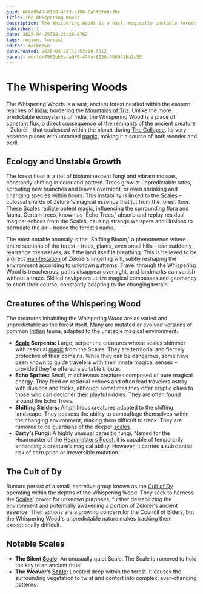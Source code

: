 ```yaml
---
guid: 664d8b48-0180-46f3-b18b-0a5f0fddc7bc
title: The Whispering Woods
description: The Whispering Woods is a vast, magically unstable forest in Iridia, teeming with unpredictable flora, fauna, and the potential for ancient power.
published: 1
date: 2025-04-25T18:23:30.876Z
tags: region, forrest
editor: markdown
dateCreated: 2025-04-25T17:53:00.521Z
parent: world=7960bb3a-a9f9-47fa-8126-556041ba1c55
---
```



# The Whispering Woods

The Whispering Woods is a vast, ancient forest nestled within the eastern reaches of [Iridia](/geography/world/iridia.md), bordering the [Mountains of Triz](/geography/region/mountains-of-triz.md). Unlike the more predictable ecosystems of Iridia, the Whispering Wood is a place of constant flux, a direct consequence of the remnants of the ancient creature - Zeloréi – that coalesced within the planet during [The Collapse](/structure/chronological/event/the-collapse.md). Its very essence pulses with untamed [magic](/structure/mechanic/magic.md), making it a source of both wonder and peril.

## Ecology and Unstable Growth

The forest floor is a riot of bioluminescent fungi and vibrant mosses, constantly shifting in color and pattern. Trees grow at unpredictable rates, sprouting new branches and leaves overnight, or even shrinking and changing species within hours. This instability is linked to the [Scales](/geography/landmark/scale.md) – colossal shards of Zeloréi's magical essence that jut from the forest floor. These Scales radiate potent [magic](/structure/mechanic/magic.md), influencing the surrounding flora and fauna. Certain trees, known as 'Echo Trees,' absorb and replay residual magical echoes from the Scales, causing strange whispers and illusions to permeate the air – hence the forest’s name.

The most notable anomaly is the 'Shifting Bloom,' a phenomenon where entire sections of the forest – trees, plants, even small hills – can suddenly rearrange themselves, as if the land itself is breathing. This is believed to be a direct [manifestation](/structure/chronological/event/manifestation.md) of Zeloréi’s lingering will, subtly reshaping the environment according to unknown patterns. Travel through the Whispering Wood is treacherous; paths disappear overnight, and landmarks can vanish without a trace. Skilled navigators utilize magical compasses and geomancy to chart their course, constantly adapting to the changing terrain.

## Creatures of the Whispering Wood

The creatures inhabiting the Whispering Wood are as varied and unpredictable as the forest itself. Many are mutated or evolved versions of common [Iridian](/being/species/iridian.md) fauna, adapted to the unstable magical environment.

*   **[Scale](/geography/landmark/scale.md) Serpents:** Large, serpentine creatures whose scales shimmer with residual [magic](/structure/mechanic/magic.md) from the Scales. They are territorial and fiercely protective of their domains. While they can be dangerous, some have been known to guide travelers with their innate magical senses – provided they’re offered a suitable tribute.
*   **Echo Sprites:** Small, mischievous creatures composed of pure magical energy. They feed on residual echoes and often lead travelers astray with illusions and tricks, although sometimes they offer cryptic clues to those who can decipher their playful riddles. They are often found around the Echo Trees.
*   **Shifting Striders:** Amphibious creatures adapted to the shifting landscape. They possess the ability to camouflage themselves within the changing environment, making them difficult to track. They are rumored to be guardians of the deeper [scales](/geography/landmark/scale.md).
*   **Barty’s Fungi:** A highly unusual parasitic fungi. Named for the Headmaster of the [Headmaster’s Roost](/geography/settlement/enclave/scholars-rift/headmasters-roost.md), it is capable of temporarily enhancing a creature’s magical ability. However, it carries a substantial risk of corruption or irreversible mutation.

## The Cult of Dy

Rumors persist of a small, secretive group known as the [Cult of Dy](/structure/society/factions/cult-of-dy.md) operating within the depths of the Whispering Wood. They seek to harness the [Scales](/geography/landmark/scale.md)' power for unknown purposes, further destabilizing the environment and potentially awakening a portion of Zeloréi's ancient essence. Their actions are a growing concern for the Council of Elders, but the Whispering Wood's unpredictable nature makes tracking them exceptionally difficult. 

## Notable Scales

*   **The Silent [Scale](/geography/landmark/scale.md):** An unusually quiet Scale. The Scale is rumored to hold the key to an ancient ritual.
*   **The Weaver’s [Scale](/geography/landmark/scale.md):** Located deep within the forest. It causes the surrounding vegetation to twist and contort into complex, ever-changing patterns.
